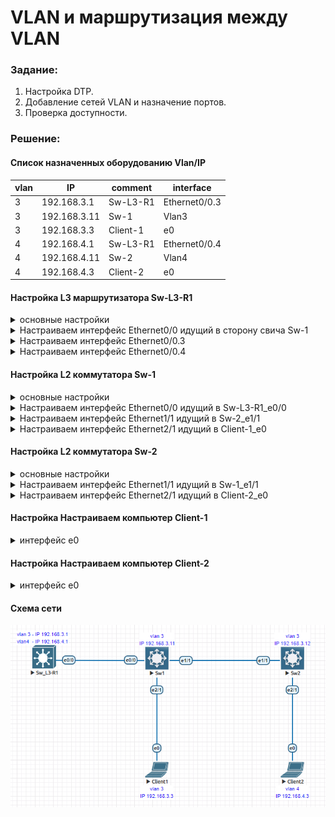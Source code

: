 
# VLAN и маршрутизация между VLAN

###  Задание:
1. Настройка DTP.
2. Добавление сетей VLAN и назначение портов.
3. Проверка доступности.

###  Решение:

#### Список назначенных оборудованию Vlan/IP
 |vlan| IP| comment|interface|
 |----|------|--------|-------|
 |  3 | 192.168.3.1 |Sw-L3-R1|Ethernet0/0.3|
 |  3 | 192.168.3.11 |Sw-1|Vlan3|
 |  3 | 192.168.3.3 |Client-1|e0|
 |  4 | 192.168.4.1 |Sw-L3-R1|Ethernet0/0.4|
 |  4 | 192.168.4.11 |Sw-2|Vlan4|
 |  4 | 192.168.4.3 |Client-2|e0|

#### Настройка L3 маршрутизатора Sw-L3-R1
<details>
  <summary>основные настройки</summary>

```
no ip domain lookup
ip routing
end
```
</details>

<details>
  <summary>Настраиваем интерфейс Ethernet0/0 идущий в сторону свича Sw-1</summary>

```
interface Ethernet0/0
description Sw-1_e0/0
no ip address
no shutdown
```
</details>
<details>
  <summary>Настраиваем интерфейс Ethernet0/0.3</summary>

```
interface Ethernet0/0.3
 description vlan3
 encapsulation dot1Q 3
 ip address 192.168.3.1 255.255.255.0
 no shutdown
```
</details>
<details>
  <summary>Настраиваем интерфейс Ethernet0/0.4</summary>

```
interface Ethernet0/0.4
 description vlan4
 encapsulation dot1Q 4
 ip address 192.168.4.1 255.255.255.0
 no shutdown
```
</details>

#### Настройка L2 коммутатора Sw-1
<details>
  <summary>основные настройки</summary>

```
conf t
hostname Sw1
vlan 3
vlan 4
exit
interface Vlan3
 ip address 192.168.3.11 255.255.255.0
 no shutdown
exit
ip route 0.0.0.0 0.0.0.0 192.168.3.1
```
</details>
<details>
  <summary>Настраиваем интерфейс Ethernet0/0 идущий в Sw-L3-R1_e0/0</summary>

```
switchport trunk allowed vlan 3,4
switchport trunk encapsulation dot1q
switchport mode trunk
no shutdown
```
</details>
<details>
  <summary>Настраиваем интерфейс Ethernet1/1 идущий в Sw-2_e1/1</summary>

```
switchport trunk allowed vlan 3,4
switchport trunk encapsulation dot1q
switchport mode trunk
no shutdown
```
</details>
<details>
  <summary>Настраиваем интерфейс Ethernet2/1 идущий в Client-1_e0</summary>

```
description Clent1
switchport access vlan 3
switchport mode access
no shutdown
```
</details>

#### Настройка L2 коммутатора Sw-2
<details>
  <summary>основные настройки</summary>

```
conf t
hostname Sw2
vlan 3
vlan 4
exit
interface Vlan3
 ip address 192.168.3.12 255.255.255.0
 no shutdown
exit
ip route 0.0.0.0 0.0.0.0 192.168.3.1
```
</details>
<details>
  <summary>Настраиваем интерфейс Ethernet1/1 идущий в Sw-1_e1/1</summary>

```
switchport trunk allowed vlan 3,4
switchport trunk encapsulation dot1q
switchport mode trunk
no shutdown
```
</details>
<details>
  <summary>Настраиваем интерфейс Ethernet2/1 идущий в Client-2_e0</summary>

```
description Clent2
switchport access vlan 4
switchport mode access
no shutdown
```
</details>

#### Настройка Настраиваем компьютер Client-1

<details>
  <summary>интерфейс e0</summary>

```
Прописываем IP адрес 192.168.3.3 основной шлюз 192.168.3.1
```
</details>

#### Настройка Настраиваем компьютер Client-2
<details>
  <summary>интерфейс e0</summary>

```
Прописываем IP адрес 192.168.4.3 основной шлюз 192.168.4.1
```
</details>

#### Схема сети

![alt-текст](/lab-1/lab-1.png "Схема lab-1")
